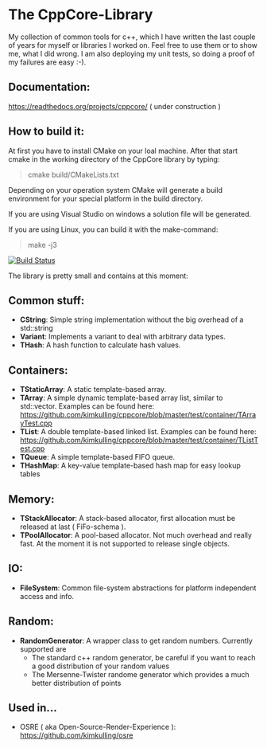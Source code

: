  The CppCore-Library
=====================
My collection of common tools for c++, which I have written the last couple of years 
for myself or libraries I worked on.
Feel free to use them or to show me, what I did wrong. I am also deploying my unit
tests, so doing a proof of my failures are easy :-).

Documentation:
--------------
https://readthedocs.org/projects/cppcore/ ( under construction )

How to build it:
----------------
At first you have to install CMake on your loal machine. After that start cmake
in the working directory of the CppCore library by typing:
> cmake build/CMakeLists.txt

Depending on your operation system CMake will generate a build environment for your 
special platform in the build directory.

If you are using Visual Studio on windows a solution file will be generated.

If you are using Linux, you can build it with the make-command:
> make -j3

[![Build Status](https://travis-ci.org/kimkulling/cppcore.png)](https://travis-ci.org/kimkulling/cppcore)

The library is pretty small and contains at this moment:

Common stuff:
-------------
- **CString**:          Simple string implementation without the big overhead of a std::string
- **Variant**:          Implements a variant to deal with arbitrary data types.
- **THash**:            A hash function to calculate hash values.

Containers:
----------
- **TStaticArray**:     A static template-based array.
- **TArray**:           A simple dynamic template-based array list, similar to std::vector. Examples can be found here:  https://github.com/kimkulling/cppcore/blob/master/test/container/TArrayTest.cpp
- **TList**:            A double template-based linked list. Examples can be found here: https://github.com/kimkulling/cppcore/blob/master/test/container/TListTest.cpp
- **TQueue**:           A simple template-based FIFO queue.
- **THashMap**:         A key-value template-based hash map for easy lookup tables

Memory:
-------
- **TStackAllocator**:  A stack-based allocator, first allocation must be released at last ( FiFo-schema ).
- **TPoolAllocator**:   A pool-based allocator. Not much overhead and really fast. At the moment it is not supported to release single objects.

IO:
---
- **FileSystem**:      Common file-system abstractions for platform independent access and info.

Random:
-------
- **RandomGenerator**: A wrapper class to get random numbers. Currently supported are 
  + The standard c++ random generator, be careful if you want to reach a good distribution of 
    your random values
  + The Mersenne-Twister randome generator which provides a much better distribution of points

Used in...
----------
- OSRE ( aka Open-Source-Render-Experience ): https://github.com/kimkulling/osre
